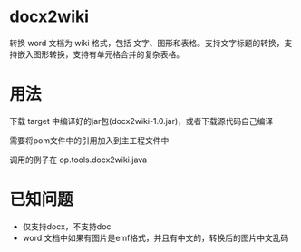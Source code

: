 # docx2wiki
转换 word 文档为 wiki 格式，包括 文字、图形和表格。支持文字标题的转换，支持嵌入图形转换，支持有单元格合并的复杂表格。

# 用法

下载 target 中编译好的jar包(docx2wiki-1.0.jar)，或者下载源代码自己编译

需要将pom文件中的引用加入到主工程文件中

调用的例子在 op.tools.docx2wiki.java


# 已知问题

* 仅支持docx，不支持doc
* word 文档中如果有图片是emf格式，并且有中文的，转换后的图片中文乱码
